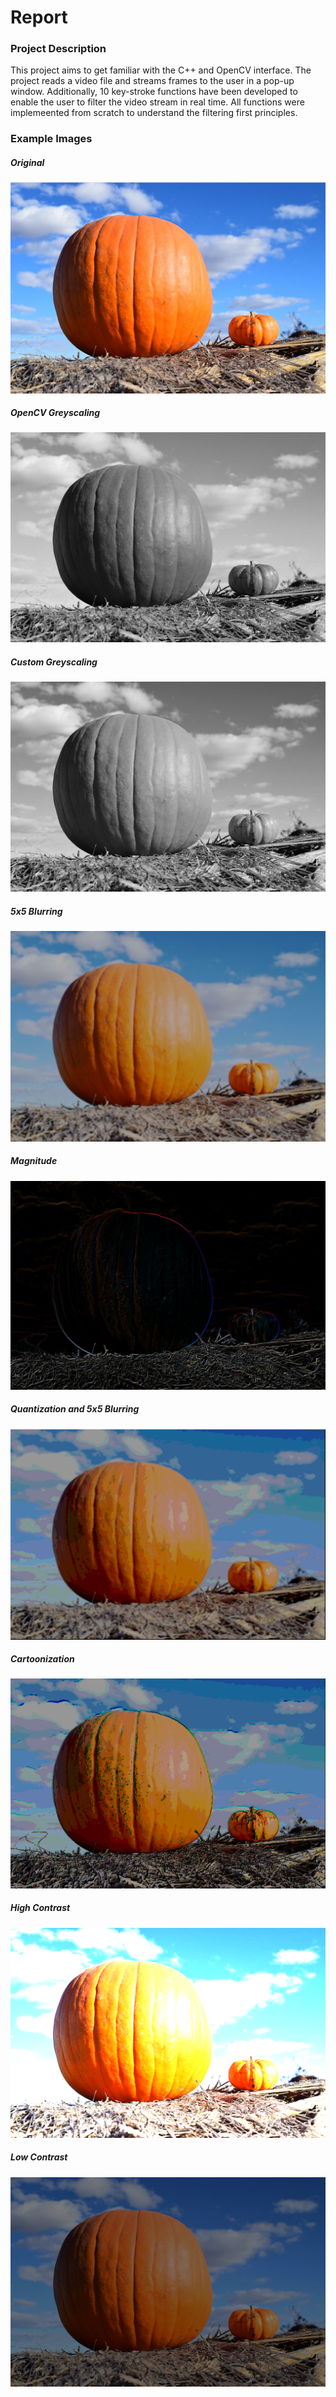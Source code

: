 # Report

### Project Description
This project aims to get familiar with the C++ and OpenCV interface. The project reads a video file and streams frames to the user in a pop-up window. Additionally, 10 key-stroke functions have been developed to enable the user to filter the video stream in real time. All functions were implemeented from scratch to understand the filtering first principles. 

### Example Images
##### Original
![](https://github.com/garrett-partenza-us/computer-vision/blob/main/ex1/photos/Original.png)

##### OpenCV Greyscaling
![](https://github.com/garrett-partenza-us/computer-vision/blob/main/ex1/photos/OpenCVGreyscale.png)

##### Custom Greyscaling
![](https://github.com/garrett-partenza-us/computer-vision/blob/main/ex1/photos/CustomGreyscale.png)

##### 5x5 Blurring 
![](https://github.com/garrett-partenza-us/computer-vision/blob/main/ex1/photos/5x5Blur.png)

##### Magnitude 
![](https://github.com/garrett-partenza-us/computer-vision/blob/main/ex1/photos/Magnitude.png)

##### Quantization and 5x5 Blurring
![](https://github.com/garrett-partenza-us/computer-vision/blob/main/ex1/photos/BlurQuantize.png)

##### Cartoonization
![](https://github.com/garrett-partenza-us/computer-vision/blob/main/ex1/photos/Cartoon.png)

##### High Contrast
![](https://github.com/garrett-partenza-us/computer-vision/blob/main/ex1/photos/HighContrast.png)

##### Low Contrast
![](https://github.com/garrett-partenza-us/computer-vision/blob/main/ex1/photos/LowContrast.png)
